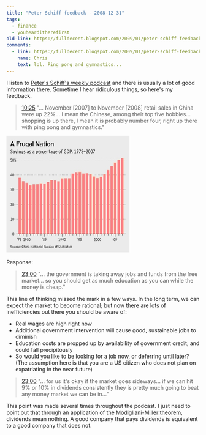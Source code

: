 ```yaml
---
title: "Peter Schiff feedback - 2008-12-31"
tags: 
  - finance
  - youhearditherefirst	
old-link: https://fulldecent.blogspot.com/2009/01/peter-schiff-feedback-2008-12-31.html
comments:
  - link: https://fulldecent.blogspot.com/2009/01/peter-schiff-feedback-2008-12-31.html#comment-7205546891190124484
    name: Chris
    text: lol. Ping pong and gymnastics...
---
```


I listen to [Peter's Schiff's weekly podcast](https://www.youtube.com/playlist?list=PL9hNbo_Ztnr9kyeIy53_uudXtRPTbOjAw) and there is usually a lot of good information there. Sometime I hear ridiculous things, so here's my feedback.

> [10:25](https://www.europac.net/media/PeterSchiff_12-31-2008.rm#10:25) "... November [2007] to November [2008] retail sales in China were up 22%... I mean the Chinese, among their top five hobbies... shopping is up there, I mean it is probably number four, right up there with ping pong and gymnastics."

![Sales as a percentage of GDP](assets/images/2009-01-03-peter-schiff-feedback-2008-12-31.jpg)

Response:

> [23:00](https://www.europac.net/media/PeterSchiff_12-31-2008.rm#23:00) "... the government is taking away jobs and funds from the free market... so you should get as much education as you can while the money is cheap."

This line of thinking missed the mark in a few ways. In the long term, we can expect the market to become rational; but now there are lots of inefficiencies out there you should be aware of:

- Real wages are high right now
- Additional government intervention will cause good, sustainable jobs to diminish
- Education costs are propped up by availability of government credit, and could fall precipitously
- So would you like to be looking for a job now, or deferring until later? (The assumption here is that you are a US citizen who does not plan on expatriating in the near future)

> [23:00](https://www.europac.net/media/PeterSchiff_12-31-2008.rm#50:43) "... for us it's okay if the market goes sideways... if we can hit 9% or 10% in dividends consistently they is pretty much going to beat any money market we can be in..."

This point was made several times throughout the podcast. I just need to point out that through an application of the [Modigliani-Miller theorem](https://en.wikipedia.org/wiki/Modigliani-Miller_theorem), dividends mean nothing. A good company that pays dividends is equivalent to a good company that does not.